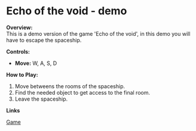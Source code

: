 # Echo of the void - demo

**Overview:**  
This is a demo version of the game 'Echo of the void', in this demo you will have to escape the spaceship.

**Controls:**  
- **Move:** W, A, S, D

**How to Play:**  
1. Move betweens the rooms of the spaceship.
2. Find the needed object to get access to the final room.
3. Leave the spaceship.

**Links**

[Game]([https://elyasafko.itch.io/journey-to-freedom-demo](https://elyasafko.itch.io/echo-of-the-void-demo))

